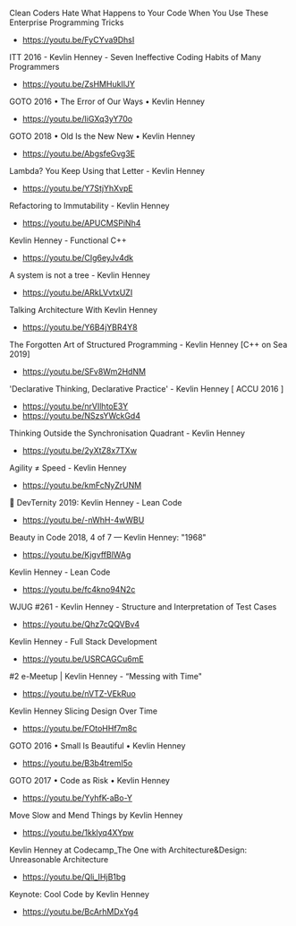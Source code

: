 Clean Coders Hate What Happens to Your Code When You Use These Enterprise Programming Tricks
* https://youtu.be/FyCYva9DhsI

ITT 2016 - Kevlin Henney - Seven Ineffective Coding Habits of Many Programmers
* https://youtu.be/ZsHMHukIlJY

GOTO 2016 • The Error of Our Ways • Kevlin Henney
* https://youtu.be/IiGXq3yY70o

GOTO 2018 • Old Is the New New • Kevlin Henney
* https://youtu.be/AbgsfeGvg3E

Lambda? You Keep Using that Letter - Kevlin Henney
* https://youtu.be/Y7StjYhXvpE

Refactoring to Immutability - Kevlin Henney
* https://youtu.be/APUCMSPiNh4

Kevlin Henney - Functional C++
* https://youtu.be/CIg6eyJv4dk

A system is not a tree - Kevlin Henney
* https://youtu.be/ARkLVvtxUZI

Talking Architecture With Kevlin Henney
* https://youtu.be/Y6B4jYBR4Y8

The Forgotten Art of Structured Programming - Kevlin Henney [C++ on Sea 2019]
* https://youtu.be/SFv8Wm2HdNM

'Declarative Thinking, Declarative Practice' - Kevlin Henney [ ACCU 2016 ]
* https://youtu.be/nrVIlhtoE3Y
* https://youtu.be/NSzsYWckGd4

Thinking Outside the Synchronisation Quadrant - Kevlin Henney
* https://youtu.be/2yXtZ8x7TXw

Agility ≠ Speed - Kevlin Henney
* https://youtu.be/kmFcNyZrUNM

🚀 DevTernity 2019: Kevlin Henney - Lean Code
* https://youtu.be/-nWhH-4wWBU

Beauty in Code 2018, 4 of 7 — Kevlin Henney: "1968"
* https://youtu.be/KjgvffBlWAg

Kevlin Henney - Lean Code
* https://youtu.be/fc4kno94N2c

WJUG #261 - Kevlin Henney - Structure and Interpretation of Test Cases
* https://youtu.be/Qhz7cQQVBv4

Kevlin Henney - Full Stack Development
* https://youtu.be/USRCAGCu6mE

#2 e-Meetup | Kevlin Henney - “Messing with Time"
* https://youtu.be/nVTZ-VEkRuo

Kevlin Henney Slicing Design Over Time
* https://youtu.be/FOtoHHf7m8c

GOTO 2016 • Small Is Beautiful • Kevlin Henney
* https://youtu.be/B3b4tremI5o

GOTO 2017 • Code as Risk • Kevlin Henney
* https://youtu.be/YyhfK-aBo-Y

Move Slow and Mend Things by Kevlin Henney
* https://youtu.be/1kklyq4XYpw

Kevlin Henney at Codecamp_The One with Architecture&Design: Unreasonable Architecture
* https://youtu.be/Qli_IHjB1bg

Keynote: Cool Code by Kevlin Henney
* https://youtu.be/BcArhMDxYg4
